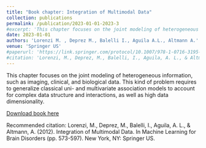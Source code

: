 ```yaml
---
title: "Book chapter: Integration of Multimodal Data"
collection: publications
permalink: /publication/2023-01-01-2023-3
#excerpt: 'This chapter focuses on the joint modeling of heterogeneous information, such as imaging, clinical, and biological data. This kind of problem requires to generalize classical uni- and multivariate association models to account for complex data structure and interactions, as well as high data dimensionality.'
date: 2023-01-01
authors: 'Lorenzi M. , Deprez M., Balelli I., Aguila A.L., Altmann A.'
venue: 'Springer US'
#paperurl: 'https://link.springer.com/protocol/10.1007/978-1-0716-3195-9_19'
#citation: 'Lorenzi, M., Deprez, M., Balelli, I., Aguila, A. L., & Altmann, A. (2012). Integration of Multimodal Data. In Machine Learning for Brain Disorders (pp. 573-597). New York, NY: Springer US.'
---
```

This chapter focuses on the joint modeling of heterogeneous information, such as imaging, clinical, and biological data. This kind of problem requires to generalize classical uni- and multivariate association models to account for complex data structure and interactions, as well as high data dimensionality. 

[Download book here](https://link.springer.com/protocol/10.1007/978-1-0716-3195-9_19)

Recommended citation: Lorenzi, M., Deprez, M., Balelli, I., Aguila, A. L., & Altmann, A. (2012). Integration of Multimodal Data. In Machine Learning for Brain Disorders (pp. 573-597). New York, NY: Springer US.